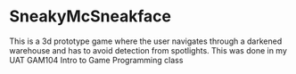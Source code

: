 # SneakyMcSneakface
This is a 3d prototype game where the user navigates through a darkened warehouse and has to avoid detection from spotlights.  This was done in my UAT GAM104 Intro to Game Programming class
